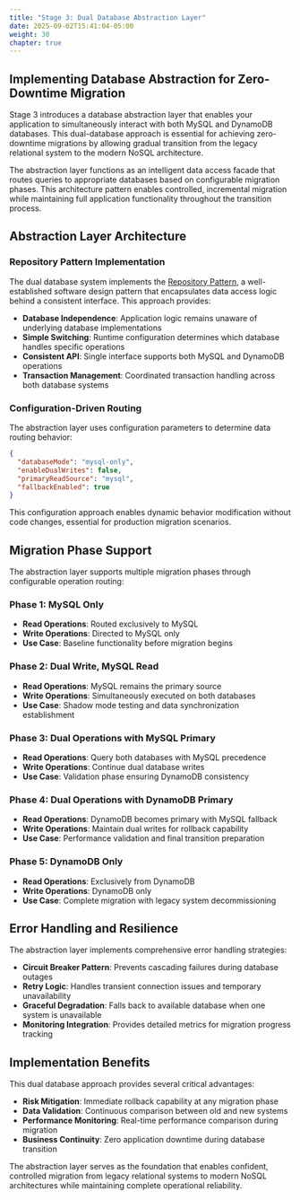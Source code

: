 ```yaml
---
title: "Stage 3: Dual Database Abstraction Layer"
date: 2025-09-02T15:41:04-05:00
weight: 30
chapter: true
---
```


## Implementing Database Abstraction for Zero-Downtime Migration

Stage 3 introduces a database abstraction layer that enables your application to simultaneously interact with both MySQL and DynamoDB databases. This dual-database approach is essential for achieving zero-downtime migrations by allowing gradual transition from the legacy relational system to the modern NoSQL architecture.

The abstraction layer functions as an intelligent data access facade that routes queries to appropriate databases based on configurable migration phases. This architecture pattern enables controlled, incremental migration while maintaining full application functionality throughout the transition process.

## Abstraction Layer Architecture

### Repository Pattern Implementation

The dual database system implements the [Repository Pattern](https://martinfowler.com/eaaCatalog/repository.html), a well-established software design pattern that encapsulates data access logic behind a consistent interface. This approach provides:

- **Database Independence**: Application logic remains unaware of underlying database implementations
- **Simple Switching**: Runtime configuration determines which database handles specific operations
- **Consistent API**: Single interface supports both MySQL and DynamoDB operations
- **Transaction Management**: Coordinated transaction handling across both database systems

### Configuration-Driven Routing

The abstraction layer uses configuration parameters to determine data routing behavior:

```json
{
  "databaseMode": "mysql-only",
  "enableDualWrites": false,
  "primaryReadSource": "mysql",
  "fallbackEnabled": true
}
```

This configuration approach enables dynamic behavior modification without code changes, essential for production migration scenarios.

## Migration Phase Support

The abstraction layer supports multiple migration phases through configurable operation routing:

### Phase 1: MySQL Only
- **Read Operations**: Routed exclusively to MySQL
- **Write Operations**: Directed to MySQL only
- **Use Case**: Baseline functionality before migration begins

### Phase 2: Dual Write, MySQL Read
- **Read Operations**: MySQL remains the primary source
- **Write Operations**: Simultaneously executed on both databases
- **Use Case**: Shadow mode testing and data synchronization establishment

### Phase 3: Dual Operations with MySQL Primary
- **Read Operations**: Query both databases with MySQL precedence
- **Write Operations**: Continue dual database writes
- **Use Case**: Validation phase ensuring DynamoDB consistency

### Phase 4: Dual Operations with DynamoDB Primary
- **Read Operations**: DynamoDB becomes primary with MySQL fallback
- **Write Operations**: Maintain dual writes for rollback capability
- **Use Case**: Performance validation and final transition preparation

### Phase 5: DynamoDB Only
- **Read Operations**: Exclusively from DynamoDB
- **Write Operations**: DynamoDB only
- **Use Case**: Complete migration with legacy system decommissioning

## Error Handling and Resilience

The abstraction layer implements comprehensive error handling strategies:

- **Circuit Breaker Pattern**: Prevents cascading failures during database outages
- **Retry Logic**: Handles transient connection issues and temporary unavailability
- **Graceful Degradation**: Falls back to available database when one system is unavailable
- **Monitoring Integration**: Provides detailed metrics for migration progress tracking

## Implementation Benefits

This dual database approach provides several critical advantages:

- **Risk Mitigation**: Immediate rollback capability at any migration phase
- **Data Validation**: Continuous comparison between old and new systems
- **Performance Monitoring**: Real-time performance comparison during migration
- **Business Continuity**: Zero application downtime during database transition

The abstraction layer serves as the foundation that enables confident, controlled migration from legacy relational systems to modern NoSQL architectures while maintaining complete operational reliability.
